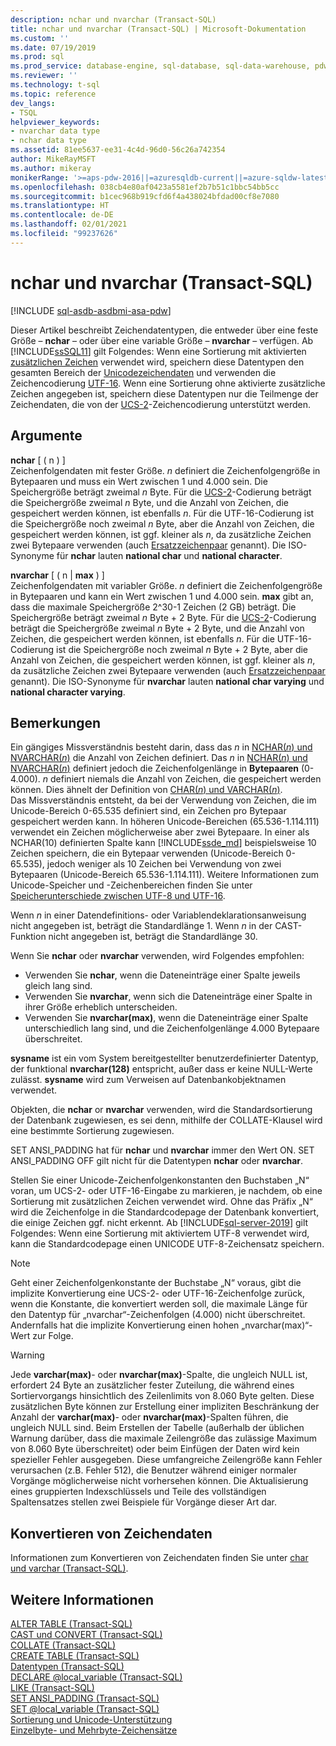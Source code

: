 ```yaml
---
description: nchar und nvarchar (Transact-SQL)
title: nchar und nvarchar (Transact-SQL) | Microsoft-Dokumentation
ms.custom: ''
ms.date: 07/19/2019
ms.prod: sql
ms.prod_service: database-engine, sql-database, sql-data-warehouse, pdw
ms.reviewer: ''
ms.technology: t-sql
ms.topic: reference
dev_langs:
- TSQL
helpviewer_keywords:
- nvarchar data type
- nchar data type
ms.assetid: 81ee5637-ee31-4c4d-96d0-56c26a742354
author: MikeRayMSFT
ms.author: mikeray
monikerRange: '>=aps-pdw-2016||=azuresqldb-current||=azure-sqldw-latest||>=sql-server-2016||>=sql-server-linux-2017||=azuresqldb-mi-current'
ms.openlocfilehash: 038cb4e80af0423a5581ef2b7b51c1bbc54bb5cc
ms.sourcegitcommit: b1cec968b919cfd6f4a438024bfdad00cf8e7080
ms.translationtype: HT
ms.contentlocale: de-DE
ms.lasthandoff: 02/01/2021
ms.locfileid: "99237626"
---
```

# <a name="nchar-and-nvarchar-transact-sql"></a>nchar und nvarchar (Transact-SQL)
[!INCLUDE [sql-asdb-asdbmi-asa-pdw](../../includes/applies-to-version/sql-asdb-asdbmi-asa-pdw.md)]

Dieser Artikel beschreibt Zeichendatentypen, die entweder über eine feste Größe – **nchar** – oder über eine variable Größe – **nvarchar** – verfügen. Ab [!INCLUDE[ssSQL11](../../includes/sssql11-md.md)] gilt Folgendes: Wenn eine Sortierung mit aktivierten [zusätzlichen Zeichen](../../relational-databases/collations/collation-and-unicode-support.md#Supplementary_Characters) verwendet wird, speichern diese Datentypen den gesamten Bereich der [Unicodezeichendaten](../../relational-databases/collations/collation-and-unicode-support.md#Unicode_Defn) und verwenden die Zeichencodierung [UTF-16](https://www.wikipedia.org/wiki/UTF-16). Wenn eine Sortierung ohne aktivierte zusätzliche Zeichen angegeben ist, speichern diese Datentypen nur die Teilmenge der Zeichendaten, die von der [UCS-2](https://www.wikipedia.org/wiki/Universal_Coded_Character_Set#Encoding_forms)-Zeichencodierung unterstützt werden.

## <a name="arguments"></a>Argumente
**nchar** [ ( n ) ]  
Zeichenfolgendaten mit fester Größe. *n* definiert die Zeichenfolgengröße in Bytepaaren und muss ein Wert zwischen 1 und 4.000 sein. Die Speichergröße beträgt zweimal *n* Byte. Für die [UCS-2](https://www.wikipedia.org/wiki/UTF-16#U+0000_to_U+D7FF_and_U+E000_to_U+FFFF)-Codierung beträgt die Speichergröße zweimal *n* Byte, und die Anzahl von Zeichen, die gespeichert werden können, ist ebenfalls *n*. Für die UTF-16-Codierung ist die Speichergröße noch zweimal *n* Byte, aber die Anzahl von Zeichen, die gespeichert werden können, ist ggf. kleiner als *n*, da zusätzliche Zeichen zwei Bytepaare verwenden (auch [Ersatzzeichenpaar](https://www.wikipedia.org/wiki/UTF-16#U+010000_to_U+10FFFF) genannt). Die ISO-Synonyme für **nchar** lauten **national char** und **national character**.
  
**nvarchar** [ ( n | **max** ) ]  
Zeichenfolgendaten mit variabler Größe. *n* definiert die Zeichenfolgengröße in Bytepaaren und kann ein Wert zwischen 1 und 4.000 sein. **max** gibt an, dass die maximale Speichergröße 2^30-1 Zeichen (2 GB) beträgt. Die Speichergröße beträgt zweimal *n* Byte + 2 Byte. Für die [UCS-2](https://www.wikipedia.org/wiki/UTF-16#U+0000_to_U+D7FF_and_U+E000_to_U+FFFF)-Codierung beträgt die Speichergröße zweimal *n* Byte + 2 Byte, und die Anzahl von Zeichen, die gespeichert werden können, ist ebenfalls *n*. Für die UTF-16-Codierung ist die Speichergröße noch zweimal *n* Byte + 2 Byte, aber die Anzahl von Zeichen, die gespeichert werden können, ist ggf. kleiner als *n*, da zusätzliche Zeichen zwei Bytepaare verwenden (auch [Ersatzzeichenpaar](https://www.wikipedia.org/wiki/UTF-16#U+010000_to_U+10FFFF) genannt). Die ISO-Synonyme für **nvarchar** lauten **national char varying** und **national character varying**.
  
## <a name="remarks"></a>Bemerkungen  
Ein gängiges Missverständnis besteht darin, dass das *n* in [NCHAR(*n*) und NVARCHAR(*n*)](../../t-sql/data-types/nchar-and-nvarchar-transact-sql.md) die Anzahl von Zeichen definiert. Das *n* in [NCHAR(*n*) und NVARCHAR(*n*)](../../t-sql/data-types/nchar-and-nvarchar-transact-sql.md) definiert jedoch die Zeichenfolgenlänge in **Bytepaaren** (0-4.000). *n* definiert niemals die Anzahl von Zeichen, die gespeichert werden können. Dies ähnelt der Definition von [CHAR(*n*) und VARCHAR(*n*)](../../t-sql/data-types/char-and-varchar-transact-sql.md).   
Das Missverständnis entsteht, da bei der Verwendung von Zeichen, die im Unicode-Bereich 0-65.535 definiert sind, ein Zeichen pro Bytepaar gespeichert werden kann. In höheren Unicode-Bereichen (65.536-1.114.111) verwendet ein Zeichen möglicherweise aber zwei Bytepaare. In einer als NCHAR(10) definierten Spalte kann [!INCLUDE[ssde_md](../../includes/ssde_md.md)] beispielsweise 10 Zeichen speichern, die ein Bytepaar verwenden (Unicode-Bereich 0-65.535), jedoch weniger als 10 Zeichen bei Verwendung von zwei Bytepaaren (Unicode-Bereich 65.536-1.114.111). Weitere Informationen zum Unicode-Speicher und -Zeichenbereichen finden Sie unter [Speicherunterschiede zwischen UTF-8 und UTF-16](../../relational-databases/collations/collation-and-unicode-support.md#storage_differences).     

Wenn *n* in einer Datendefinitions- oder Variablendeklarationsanweisung nicht angegeben ist, beträgt die Standardlänge 1. Wenn *n* in der CAST-Funktion nicht angegeben ist, beträgt die Standardlänge 30.

Wenn Sie **nchar** oder **nvarchar** verwenden, wird Folgendes empfohlen:
- Verwenden Sie **nchar**, wenn die Dateneinträge einer Spalte jeweils gleich lang sind.  
- Verwenden Sie **nvarchar**, wenn sich die Dateneinträge einer Spalte in ihrer Größe erheblich unterscheiden.  
- Verwenden Sie **nvarchar(max)**, wenn die Dateneinträge einer Spalte unterschiedlich lang sind, und die Zeichenfolgenlänge 4.000 Bytepaare überschreitet.  
  
**sysname** ist ein vom System bereitgestellter benutzerdefinierter Datentyp, der funktional **nvarchar(128)** entspricht, außer dass er keine NULL-Werte zulässt. **sysname** wird zum Verweisen auf Datenbankobjektnamen verwendet.
  
Objekten, die **nchar** or **nvarchar** verwenden, wird die Standardsortierung der Datenbank zugewiesen, es sei denn, mithilfe der COLLATE-Klausel wird eine bestimmte Sortierung zugewiesen.
  
SET ANSI_PADDING hat für **nchar** und **nvarchar** immer den Wert ON. SET ANSI_PADDING OFF gilt nicht für die Datentypen **nchar** oder **nvarchar**.
  
Stellen Sie einer Unicode-Zeichenfolgenkonstanten den Buchstaben „N“ voran, um UCS-2- oder UTF-16-Eingabe zu markieren, je nachdem, ob eine Sortierung mit zusätzlichen Zeichen verwendet wird. Ohne das Präfix „N“ wird die Zeichenfolge in die Standardcodepage der Datenbank konvertiert, die einige Zeichen ggf. nicht erkennt. Ab [!INCLUDE[sql-server-2019](../../includes/sssql19-md.md)] gilt Folgendes: Wenn eine Sortierung mit aktiviertem UTF-8 verwendet wird, kann die Standardcodepage einen UNICODE UTF-8-Zeichensatz speichern. 
 
> [!NOTE]  
> Geht einer Zeichenfolgenkonstante der Buchstabe „N“ voraus, gibt die implizite Konvertierung eine UCS-2- oder UTF-16-Zeichenfolge zurück, wenn die Konstante, die konvertiert werden soll, die maximale Länge für den Datentyp für „nvarchar“-Zeichenfolgen (4.000) nicht überschreitet. Andernfalls hat die implizite Konvertierung einen hohen „nvarchar(max)“-Wert zur Folge.
  
> [!WARNING]  
> Jede **varchar(max)**- oder **nvarchar(max)**-Spalte, die ungleich NULL ist, erfordert 24 Byte an zusätzlicher fester Zuteilung, die während eines Sortiervorgangs hinsichtlich des Zeilenlimits von 8.060 Byte gelten. Diese zusätzlichen Byte können zur Erstellung einer impliziten Beschränkung der Anzahl der **varchar(max)**- oder **nvarchar(max)**-Spalten führen, die ungleich NULL sind. Beim Erstellen der Tabelle (außerhalb der üblichen Warnung darüber, dass die maximale Zeilengröße das zulässige Maximum von 8.060 Byte überschreitet) oder beim Einfügen der Daten wird kein spezieller Fehler ausgegeben. Diese umfangreiche Zeilengröße kann Fehler verursachen (z.B. Fehler 512), die Benutzer während einiger normaler Vorgänge möglicherweise nicht vorhersehen können.  Die Aktualisierung eines gruppierten Indexschlüssels und Teile des vollständigen Spaltensatzes stellen zwei Beispiele für Vorgänge dieser Art dar.
  
## <a name="converting-character-data"></a>Konvertieren von Zeichendaten  
Informationen zum Konvertieren von Zeichendaten finden Sie unter [char und varchar &#40;Transact-SQL&#41;](../../t-sql/data-types/char-and-varchar-transact-sql.md).
  
## <a name="see-also"></a>Weitere Informationen
[ALTER TABLE &#40;Transact-SQL&#41;](../../t-sql/statements/alter-table-transact-sql.md)  
[CAST und CONVERT &#40;Transact-SQL&#41;](../../t-sql/functions/cast-and-convert-transact-sql.md)  
[COLLATE &#40;Transact-SQL&#41;](../statements/collations.md)  
[CREATE TABLE &#40;Transact-SQL&#41;](../../t-sql/statements/create-table-transact-sql.md)  
[Datentypen &#40;Transact-SQL&#41;](../../t-sql/data-types/data-types-transact-sql.md)  
[DECLARE @local_variable &#40;Transact-SQL&#41;](../../t-sql/language-elements/declare-local-variable-transact-sql.md)  
[LIKE &#40;Transact-SQL&#41;](../../t-sql/language-elements/like-transact-sql.md)  
[SET ANSI_PADDING &#40;Transact-SQL&#41;](../../t-sql/statements/set-ansi-padding-transact-sql.md)  
[SET @local_variable &#40;Transact-SQL&#41;](../../t-sql/language-elements/set-local-variable-transact-sql.md)    
[Sortierung und Unicode-Unterstützung](../../relational-databases/collations/collation-and-unicode-support.md)     
[Einzelbyte- und Mehrbyte-Zeichensätze](/cpp/c-runtime-library/single-byte-and-multibyte-character-sets)  
